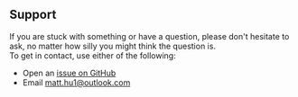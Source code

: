 ## Support
If you are stuck with something or have a question, please don't hesitate to ask, no matter how silly you might think the question is.  
To get in contact, use either of the following:
* Open an [issue on GitHub](https://github.com/matt-hu/trainlink-api/issues)
* Email [matt.hu1@outlook.com](mailto:matt.hu1@outlook.com)